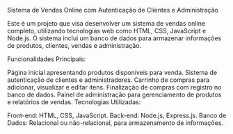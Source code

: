Sistema de Vendas Online com Autenticação de Clientes e Administração

Este é um projeto que visa desenvolver um sistema de vendas online completo, utilizando tecnologias web como HTML, CSS, JavaScript e Node.js. O sistema inclui um banco de dados para armazenar informações de produtos, clientes, vendas e administração.

Funcionalidades Principais:

Página inicial apresentando produtos disponíveis para venda.
Sistema de autenticação de clientes e administradores.
Carrinho de compras para adicionar, visualizar e editar itens.
Finalização de compras com registro no banco de dados.
Painel de administração para gerenciamento de produtos e relatórios de vendas.
Tecnologias Utilizadas:

Front-end: HTML, CSS, JavaScript.
Back-end: Node.js, Express.js.
Banco de Dados: Relacional ou não-relacional, para armazenamento de informações.

